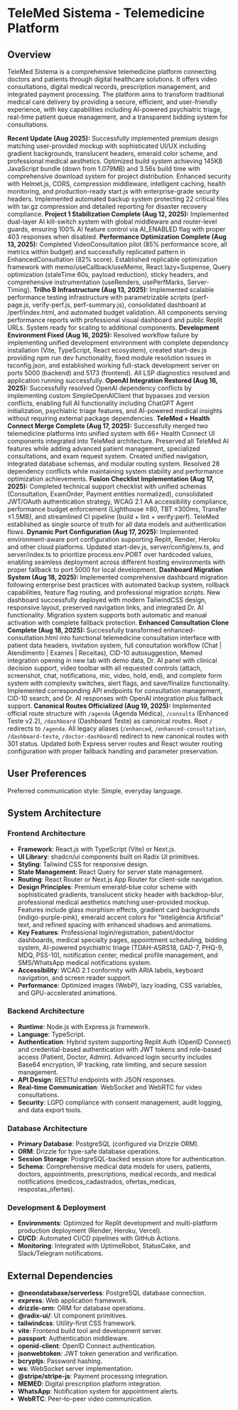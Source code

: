 # TeleMed Sistema - Telemedicine Platform

## Overview
TeleMed Sistema is a comprehensive telemedicine platform connecting doctors and patients through digital healthcare solutions. It offers video consultations, digital medical records, prescription management, and integrated payment processing. The platform aims to transform traditional medical care delivery by providing a secure, efficient, and user-friendly experience, with key capabilities including AI-powered psychiatric triage, real-time patient queue management, and a transparent bidding system for consultations.

**Recent Update (Aug 2025):** Successfully implemented premium design matching user-provided mockup with sophisticated UI/UX including gradient backgrounds, translucent headers, emerald color scheme, and professional medical aesthetics. Optimized build system achieving 145KB JavaScript bundle (down from 1.079MB) and 3.56s build time with comprehensive download system for project distribution. Enhanced security with Helmet.js, CORS, compression middleware, intelligent caching, health monitoring, and production-ready start.js with enterprise-grade security headers. Implemented automated backup system protecting 22 critical files with tar.gz compression and detailed reporting for disaster recovery compliance. **Project 1 Stabilization Complete (Aug 12, 2025):** Implemented dual-layer AI kill-switch system with global middleware and router-level guards, ensuring 100% AI feature control via AI_ENABLED flag with proper 403 responses when disabled. **Performance Optimization Complete (Aug 13, 2025):** Completed VideoConsultation pilot (85% performance score, all metrics within budget) and successfully replicated pattern in EnhancedConsultation (82% score). Established replicable optimization framework with memo/useCallback/useMemo, React.lazy+Suspense, Query optimization (staleTime 60s, payload reduction), sticky headers, and comprehensive instrumentation (useRenders, usePerfMarks, Server-Timing). **Trilho B Infrastructure (Aug 13, 2025):** Implemented scalable performance testing infrastructure with parametrizable scripts (perf-page.js, verify-perf.js, perf-summary.js), consolidated dashboard at /perf/index.html, and automated budget validation. All components serving performance reports with professional visual dashboard and public Replit URLs. System ready for scaling to additional components. **Development Environment Fixed (Aug 16, 2025):** Resolved workflow failure by implementing unified development environment with complete dependency installation (Vite, TypeScript, React ecosystem), created start-dev.js providing npm run dev functionality, fixed module resolution issues in tsconfig.json, and established working full-stack development server on ports 5000 (backend) and 5173 (frontend). All LSP diagnostics resolved and application running successfully. **OpenAI Integration Restored (Aug 16, 2025):** Successfully resolved OpenAI dependency conflicts by implementing custom SimpleOpenAIClient that bypasses zod version conflicts, enabling full AI functionality including ChatGPT Agent initialization, psychiatric triage features, and AI-powered medical insights without requiring external package dependencies. **TeleMed + Health Connect Merge Complete (Aug 17, 2025):** Successfully merged two telemedicine platforms into unified system with 66+ Health Connect UI components integrated into TeleMed architecture. Preserved all TeleMed AI features while adding advanced patient management, specialized consultations, and exam request system. Created unified navigation, integrated database schemas, and modular routing system. Resolved 28 dependency conflicts while maintaining system stability and performance optimization achievements. **Fusion Checklist Implementation (Aug 17, 2025):** Completed technical support checklist with unified schemas (Consultation, ExamOrder, Payment entities normalized), consolidated JWT/OAuth authentication strategy, WCAG 2.1 AA accessibility compliance, performance budget enforcement (Lighthouse ≥80, TBT ≤300ms, Transfer ≤1.5MB), and streamlined CI pipeline (build + lint + verify:perf). TeleMed established as single source of truth for all data models and authentication flows. **Dynamic Port Configuration (Aug 17, 2025):** Implemented environment-aware port configuration supporting Replit, Render, Heroku and other cloud platforms. Updated start-dev.js, server/config/env.ts, and server/index.ts to prioritize process.env.PORT over hardcoded values, enabling seamless deployment across different hosting environments with proper fallback to port 5000 for local development. **Dashboard Migration System (Aug 18, 2025):** Implemented comprehensive dashboard migration following enterprise best practices with automated backup system, rollback capabilities, feature flag routing, and professional migration scripts. New dashboard successfully deployed with modern TailwindCSS design, responsive layout, preserved navigation links, and integrated Dr. AI functionality. Migration system supports both automatic and manual activation with complete fallback protection. **Enhanced Consultation Clone Complete (Aug 18, 2025):** Successfully transformed enhanced-consultation.html into functional telemedicine consultation interface with patient data headers, invitation system, full consultation workflow (Chat | Atendimento | Exames | Receitas), CID-10 autosuggestion, Memed integration opening in new tab with demo data, Dr. AI panel with clinical decision support, video toolbar with all requested controls (attach, screenshot, chat, notifications, mic, video, hold, end), and complete form system with complexity switches, alert flags, and save/finalize functionality. Implemented corresponding API endpoints for consultation management, CID-10 search, and Dr. AI responses with OpenAI integration plus fallback support. **Canonical Routes Officialized (Aug 19, 2025):** Implemented official route structure with `/agenda` (Agenda Médica), `/consulta` (Enhanced Teste v2.2), `/dashboard` (Dashboard Teste) as canonical routes. Root `/` redirects to `/agenda`. All legacy aliases (`/enhanced`, `/enhanced-consultation`, `/dashboard-teste`, `/doctor-dashboard`) redirect to new canonical routes with 301 status. Updated both Express server routes and React wouter routing configuration with proper fallback handling and parameter preservation.

## User Preferences
Preferred communication style: Simple, everyday language.

## System Architecture

### Frontend Architecture
- **Framework**: React.js with TypeScript (Vite) or Next.js.
- **UI Library**: shadcn/ui components built on Radix UI primitives.
- **Styling**: Tailwind CSS for responsive design.
- **State Management**: React Query for server state management.
- **Routing**: React Router or Next.js App Router for client-side navigation.
- **Design Principles**: Premium emerald-blue color scheme with sophisticated gradients, translucent sticky header with backdrop-blur, professional medical aesthetics matching user-provided mockup. Features include glass morphism effects, gradient card backgrounds (indigo-purple-pink), emerald accent colors for "Inteligência Artificial" text, and refined spacing with enhanced shadows and animations.
- **Key Features**: Professional login/registration, patient/doctor dashboards, medical specialty pages, appointment scheduling, bidding system, AI-powered psychiatric triage (TDAH-ASRS18, GAD-7, PHQ-9, MDQ, PSS-10), notification center, medical profile management, and SMS/WhatsApp medical notifications system.
- **Accessibility**: WCAG 2.1 conformity with ARIA labels, keyboard navigation, and screen reader support.
- **Performance**: Optimized images (WebP), lazy loading, CSS variables, and GPU-accelerated animations.

### Backend Architecture
- **Runtime**: Node.js with Express.js framework.
- **Language**: TypeScript.
- **Authentication**: Hybrid system supporting Replit Auth (OpenID Connect) and credential-based authentication with JWT tokens and role-based access (Patient, Doctor, Admin). Advanced login security includes Base64 encryption, IP tracking, rate limiting, and secure session management.
- **API Design**: RESTful endpoints with JSON responses.
- **Real-time Communication**: WebSocket and WebRTC for video consultations.
- **Security**: LGPD compliance with consent management, audit logging, and data export tools.

### Database Architecture
- **Primary Database**: PostgreSQL (configured via Drizzle ORM).
- **ORM**: Drizzle for type-safe database operations.
- **Session Storage**: PostgreSQL-backed session store for authentication.
- **Schema**: Comprehensive medical data models for users, patients, doctors, appointments, prescriptions, medical records, and medical notifications (medicos_cadastrados, ofertas_medicas, respostas_ofertas).

### Development & Deployment
- **Environments**: Optimized for Replit development and multi-platform production deployment (Render, Heroku, Vercel).
- **CI/CD**: Automated CI/CD pipelines with GitHub Actions.
- **Monitoring**: Integrated with UptimeRobot, StatusCake, and Slack/Telegram notifications.

## External Dependencies

- **@neondatabase/serverless**: PostgreSQL database connection.
- **express**: Web application framework.
- **drizzle-orm**: ORM for database operations.
- **@radix-ui/**: UI component primitives.
- **tailwindcss**: Utility-first CSS framework.
- **vite**: Frontend build tool and development server.
- **passport**: Authentication middleware.
- **openid-client**: OpenID Connect authentication.
- **jsonwebtoken**: JWT token generation and verification.
- **bcryptjs**: Password hashing.
- **ws**: WebSocket server implementation.
- **@stripe/stripe-js**: Payment processing integration.
- **MEMED**: Digital prescription platform integration.
- **WhatsApp**: Notification system for appointment alerts.
- **WebRTC**: Peer-to-peer video communication.